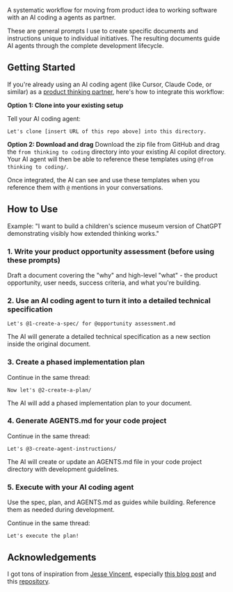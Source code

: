 A systematic workflow for moving from product idea to working software with an AI coding a agents as partner.

These are general prompts I use to create specific documents and instructions unique to individual initiatives. The resulting documents guide AI agents through the complete development lifecycle.

## Getting Started

If you're already using an AI coding agent (like Cursor, Claude Code, or similar) as a [product thinking partner](https://talraviv.co/put-llms-to-work/using-cursor-plain-english/intro-to-cursor), here's how to integrate this workflow:

**Option 1: Clone into your existing setup**

Tell your AI coding agent:
```
Let's clone [insert URL of this repo above] into this directory.
```

**Option 2: Download and drag**
Download the zip file from GitHub and drag the `from thinking to coding` directory into your existing AI copilot directory. Your AI agent will then be able to reference these templates using `@from thinking to coding/`.

Once integrated, the AI can see and use these templates when you reference them with `@` mentions in your conversations.

## How to Use

Example: "I want to build a children's science museum version of ChatGPT demonstrating visibly how extended thinking works."

### 1. Write your product opportunity assessment (before using these prompts)

Draft a document covering the "why" and high-level "what" - the product opportunity, user needs, success criteria, and what you're building.

### 2. Use an AI coding agent to turn it into a detailed technical specification

```
Let's @1-create-a-spec/ for @opportunity assessment.md
```

The AI will generate a detailed technical specification as a new section inside the original document.

### 3. Create a phased implementation plan

Continue in the same thread:

```
Now let's @2-create-a-plan/
```

The AI will add a phased implementation plan to your document.

### 4. Generate AGENTS.md for your code project

Continue in the same thread:

```
Let's @3-create-agent-instructions/
```

The AI will create or update an AGENTS.md file in your code project directory with development guidelines.

### 5. Execute with your AI coding agent

Use the spec, plan, and AGENTS.md as guides while building. Reference them as needed during development.

Continue in the same thread:

```
Let's execute the plan!
```

## Acknowledgements

I got tons of inspiration from [Jesse Vincent](https://github.com/obra), especially [this blog post](https://blog.fsck.com/2025/10/05/how-im-using-coding-agents-in-september-2025/) and this [repository](https://github.com/obra/superpowers).